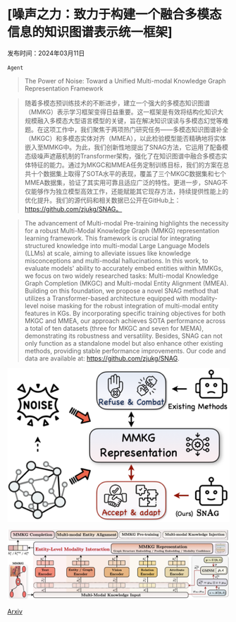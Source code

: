 # [噪声之力：致力于构建一个融合多模态信息的知识图谱表示统一框架]

发布时间：2024年03月11日

`Agent`

> The Power of Noise: Toward a Unified Multi-modal Knowledge Graph Representation Framework

> 随着多模态预训练技术的不断进步，建立一个强大的多模态知识图谱（MMKG）表示学习框架变得日益重要。这一框架是有效将结构化知识大规模融入多模态大型语言模型的关键，旨在解决知识误读与多模态幻觉等难题。在这项工作中，我们聚焦于两项热门研究任务——多模态知识图谱补全（MKGC）和多模态实体对齐（MMEA），以此检验模型能否精确地将实体嵌入至MMKG中。为此，我们创新性地提出了SNAG方法，它运用了配备模态级噪声遮蔽机制的Transformer架构，强化了在知识图谱中融合多模态实体特征的能力。通过为MKGC和MMEA任务定制训练目标，我们的方案在总共十个数据集上取得了SOTA水平的表现，覆盖了三个MKGC数据集和七个MMEA数据集，验证了其实用可靠且适应广泛的特性。更进一步，SNAG不仅能够作为独立模型高效工作，还能赋能其它现存方法，持续提供性能上的优化提升。我们的源代码和相关数据已公开在GitHub上：https://github.com/zjukg/SNAG。

> The advancement of Multi-modal Pre-training highlights the necessity for a robust Multi-Modal Knowledge Graph (MMKG) representation learning framework. This framework is crucial for integrating structured knowledge into multi-modal Large Language Models (LLMs) at scale, aiming to alleviate issues like knowledge misconceptions and multi-modal hallucinations. In this work, to evaluate models' ability to accurately embed entities within MMKGs, we focus on two widely researched tasks: Multi-modal Knowledge Graph Completion (MKGC) and Multi-modal Entity Alignment (MMEA). Building on this foundation, we propose a novel SNAG method that utilizes a Transformer-based architecture equipped with modality-level noise masking for the robust integration of multi-modal entity features in KGs. By incorporating specific training objectives for both MKGC and MMEA, our approach achieves SOTA performance across a total of ten datasets (three for MKGC and seven for MEMA), demonstrating its robustness and versatility. Besides, SNAG can not only function as a standalone model but also enhance other existing methods, providing stable performance improvements. Our code and data are available at: https://github.com/zjukg/SNAG.

![噪声之力：致力于构建一个融合多模态信息的知识图谱表示统一框架](../../../paper_images/2403.06832/x1.png)

![噪声之力：致力于构建一个融合多模态信息的知识图谱表示统一框架](../../../paper_images/2403.06832/x2.png)

[Arxiv](https://arxiv.org/abs/2403.06832)